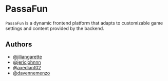 # PassaFun

`PassaFun` is a dynamic frontend platform that adapts to customizable game settings and content provided by the backend.

## Authors

- [@jiliangarette](https://www.github.com/jiliangarette)
- [@jericjohnnn](https://www.github.com/jericjohnnn)
- [@axediant02](https://www.github.com/axediant02)
- [@davennemenzo](https://www.github.com/davennemenzo)
